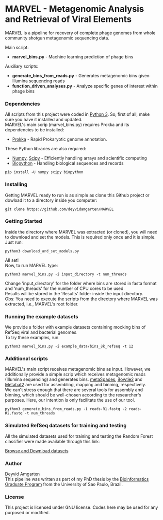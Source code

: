 
# MARVEL - Metagenomic Analysis and Retrieval of Viral Elements

MARVEL is a pipeline for recovery of complete phage genomes from whole community shotgun metagenomic sequencing data.  

Main script:
   * **marvel_bins.py** - Machine learning prediction of phage bins
  
Auxiliary scripts:
   * **generate_bins_from_reads.py** - Generates metagenomic bins given Illumina sequencing reads
   * **function_driven_analyses.py** - Analyze specific genes of interest within phage bins


### Dependencies

All scripts from this project were coded in [Python 3](https://www.python.org/). So, first of all, make sure you have it installed and updated.  
MARVEL's main scrip (marvel_bins.py) requires Prokka and its dependencies to be installed:

* [Prokka](https://github.com/tseemann/prokka) - Rapid Prokaryotic genome annotation.

These Python libraries are also required:

* [Numpy](http://www.numpy.org/), [Scipy](https://www.scipy.org/) - Efficiently handling arrays and scientific computing
* [Biopython](http://biopython.org/) - Handling biological sequences and records

```
pip install -U numpy scipy biopython
```

### Installing

Getting MARVEL ready to run is as simple as clone this Github project or dowload it to a directory inside you computer:

```
git clone https://github.com/deyvidamgarten/MARVEL
```

### Getting Started

Inside the directory where MARVEL was extracted (or cloned), you will need to download and set the models. 
This is required only once and it is simple. Just run:
```
python3 download_and_set_models.py
```
All set!  
Now, to run MARVEL type:
```
python3 marvel_bins.py -i input_directory -t num_threads
```

Change 'input_directory' for the folder where bins are stored in fasta format and 'num_threads' for the number of CPU cores to be used.   
Results will be stored in the 'Results' folder inside the input directory.  
Obs: You need to execute the scripts from the directory where MARVEL was extracted, i.e., MARVEL's root folder. 

### Running the example datasets

We provide a folder with example datasets containing mocking bins of RefSeq viral and bacterial genomes.  
To try these examples, run:

```
python3 marvel_bins.py -i example_data/bins_8k_refseq -t 12
```

### Additional scripts

MARVEL's main script receives metagenomic bins as input. However, we additionally provide a simple scrip which receives
metagenomic reads (Illumina sequencing) and generates bins.
[metaSpades](http://bioinf.spbau.ru/spades), [Bowtie2]() and [Metabat2](https://bitbucket.org/berkeleylab/metabat) are used for assembling, mapping and binning, respectively.  
We can't stress enough that there are several tools for assembly and binning, which should be well-chosen according to
the researcher's purposes. Here, our intention is only facilitate the use of our tool.  

```
python3 generate_bins_from_reads.py -1 reads-R1.fastq -2 reads-R2.fastq -t num_threads
```

### Simulated RefSeq datasets for training and testing

All the simulated datasets used for training and testing the Random Forest classifier were made available through this link:

[Browse and Download datasets](http://projetos.lbi.iq.usp.br/metazoo/deyvid/datasets/) 

### Author
[Deyvid Amgarten](https://sites.google.com/view/deyvid/english)  
This pipeline was written as part of my PhD thesis by the [Bioinformatics Graduate Program](https://www.ime.usp.br/en/bioinformatics/graduate) from the University of Sao Paulo, Brazil.


### License

This project is licensed under GNU license. Codes here may be used for any purposed or modified.


